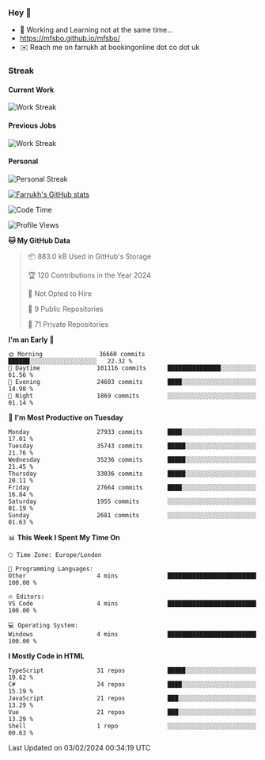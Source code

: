 ### Hey 👋

- 🏃 Working and Learning not at the same time...
- https://mfsbo.github.io/mfsbo/
- ✉️ Reach me on farrukh at bookingonline dot co dot uk

### Streak
#### Current Work
![Work Streak](https://streak-stats.demolab.com/?user=mfsbo)
#### Previous Jobs
![Work Streak](https://streak-stats.demolab.com/?user=farrukhcw)
#### Personal
![Personal Streak](https://streak-stats.demolab.com/?user=farrukhsubhani)

[![Farrukh's GitHub stats](https://github-readme-stats.vercel.app/api?username=mfsbo&hide=stars&count_private=true)](https://github.com/mfsbo/)

<!--START_SECTION:waka-->
![Code Time](http://img.shields.io/badge/Code%20Time-576%20hrs%2040%20mins-blue)

![Profile Views](http://img.shields.io/badge/Profile%20Views-11-blue)

**🐱 My GitHub Data** 

> 📦 883.0 kB Used in GitHub's Storage 
 > 
> 🏆 120 Contributions in the Year 2024
 > 
> 🚫 Not Opted to Hire
 > 
> 📜 9 Public Repositories 
 > 
> 🔑 71 Private Repositories 
 > 
**I'm an Early 🐤** 

```text
🌞 Morning                36660 commits       ██████░░░░░░░░░░░░░░░░░░░   22.32 % 
🌆 Daytime                101116 commits      ███████████████░░░░░░░░░░   61.56 % 
🌃 Evening                24603 commits       ████░░░░░░░░░░░░░░░░░░░░░   14.98 % 
🌙 Night                  1869 commits        ░░░░░░░░░░░░░░░░░░░░░░░░░   01.14 % 
```
📅 **I'm Most Productive on Tuesday** 

```text
Monday                   27933 commits       ████░░░░░░░░░░░░░░░░░░░░░   17.01 % 
Tuesday                  35743 commits       █████░░░░░░░░░░░░░░░░░░░░   21.76 % 
Wednesday                35236 commits       █████░░░░░░░░░░░░░░░░░░░░   21.45 % 
Thursday                 33036 commits       █████░░░░░░░░░░░░░░░░░░░░   20.11 % 
Friday                   27664 commits       ████░░░░░░░░░░░░░░░░░░░░░   16.84 % 
Saturday                 1955 commits        ░░░░░░░░░░░░░░░░░░░░░░░░░   01.19 % 
Sunday                   2681 commits        ░░░░░░░░░░░░░░░░░░░░░░░░░   01.63 % 
```


📊 **This Week I Spent My Time On** 

```text
🕑︎ Time Zone: Europe/London

💬 Programming Languages: 
Other                    4 mins              █████████████████████████   100.00 % 

🔥 Editors: 
VS Code                  4 mins              █████████████████████████   100.00 % 

💻 Operating System: 
Windows                  4 mins              █████████████████████████   100.00 % 
```

**I Mostly Code in HTML** 

```text
TypeScript               31 repos            █████░░░░░░░░░░░░░░░░░░░░   19.62 % 
C#                       24 repos            ████░░░░░░░░░░░░░░░░░░░░░   15.19 % 
JavaScript               21 repos            ███░░░░░░░░░░░░░░░░░░░░░░   13.29 % 
Vue                      21 repos            ███░░░░░░░░░░░░░░░░░░░░░░   13.29 % 
Shell                    1 repo              ░░░░░░░░░░░░░░░░░░░░░░░░░   00.63 % 
```




 Last Updated on 03/02/2024 00:34:19 UTC
<!--END_SECTION:waka-->
<!--
**mfsbo/mfsbo** is a ✨ _special_ ✨ repository because its `README.md` (this file) appears on your GitHub profile.

Here are some ideas to get you started:

- 🔭 I’m currently working on ...
- 🌱 I’m currently learning ...
- 👯 I’m looking to collaborate on ...
- 🤔 I’m looking for help with ...
- 💬 Ask me about ...
- 📫 How to reach me: ...
- 😄 Pronouns: ...
- ⚡ Fun fact: ...
-->
